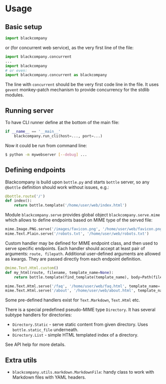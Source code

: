 Usage
=====

Basic setup
-----------

```python
import blackcompany
```

or (for concurrent web service), as the very first line of the file:

```python
import blackcompany.concurrent
...
import blackcompany
# or even:
import blackcompany.concurrent as blackcompany
```

The line with `concurrent` should be the very first code line in the file.
It uses `gevent` monkey-patch mechanism to provide concurrency for the stdlib modules.

Running server
--------------

To have CLI runner define at the bottom of the main file:

```python
if __name__ == '__main__'
	blackcompany.run_cli(host=..., port=...)
```

Now it could be run from command line:

```bash
$ python -m mywebserver [--debug] ...
```

Defining endpoints
------------------

Blackcompany is build upon `bottle.py` and starts `bottle` server, so any `@bottle` definition should work without issues, e.g.:

```python
@bottle.route('/')
def index():
	return bottle.template('/home/user/web/index.html')
```

Module `blackcompany.serve` provides global object `blackcompany.serve.mime` which allows to define endpoints based on MIME type of the served file:

```python
mime.Image.PNG.serve('/images/favicon.png', '/home/user/web/favicon.png')
mime.Text.Plain.serve('/robots.txt', '/home/user/web/robots.txt')
```

Custom handler may be defined for MIME endpoint class, and then used to serve specific endpoints. Each handler should accept at least pair of arguments: `route, filepath`. Additional user-defined arguments are allowed as kwargs. They are passed directly from each endpoint definition.

```python
@mime.Text.Html.custom()
def my_html(route, filename, template_name=None):
	return bottle.template(find_template(template_name), body=Path(filename).read_text())

mime.Text.Html.serve('/faq', '/home/user/web/faq.html', template_name='faq')
mime.Text.Html.serve('/about', '/home/user/web/about.html', template_name='about')
```

Some pre-defined handlers exist for `Text.Markdown`, `Text.Html` etc.

There is a special predefined pseudo-MIME type `Directory`. It has several subtype handlers for directories:

- `Directory.Static` - serve static content from given directory. Uses `bottle.static_file` underneath.
- `Directory.List` - simple HTML templated index of a directory.

See API help for more details.

Extra utils
-----------

- `blackcompany.utils.markdown.MarkdownFile`: handy class to work with Markdown files with YAML headers.
